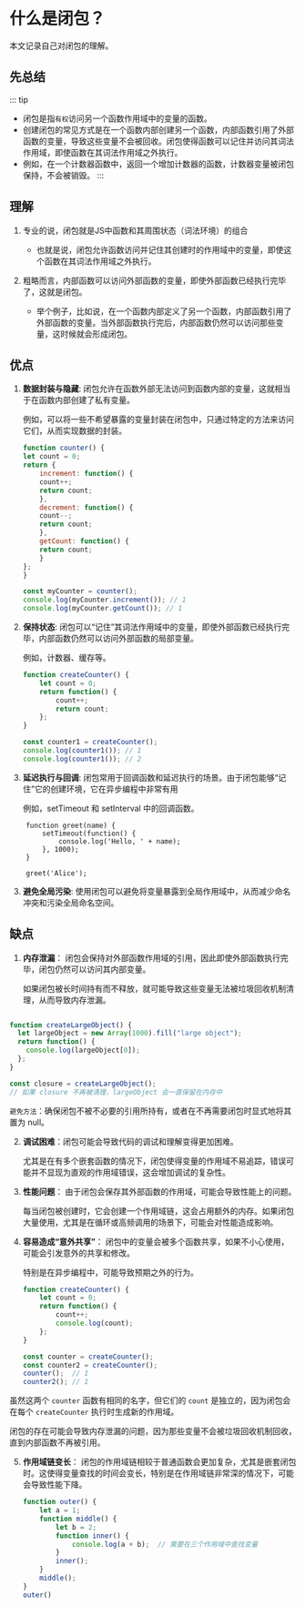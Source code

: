# 什么是闭包？

本文记录自己对闭包的理解。

## 先总结

::: tip

- 闭包是指` 有权 `访问另一个函数作用域中的变量的函数。
- 创建闭包的常见方式是在一个函数内部创建另一个函数，内部函数引用了外部函数的变量，导致这些变量不会被回收。闭包使得函数可以记住并访问其词法作用域，即使函数在其词法作用域之外执行。
- 例如，在一个计数器函数中，返回一个增加计数器的函数，计数器变量被闭包保持，不会被销毁。
:::

## 理解

1. 专业的说，闭包就是JS中函数和其周围状态（词法环境）的组合

    - 也就是说，闭包允许函数访问并记住其创建时的作用域中的变量，即使这个函数在其词法作用域之外执行。

2. 粗略而言，内部函数可以访问外部函数的变量，即使外部函数已经执行完毕了，这就是闭包。

    - 举个例子，比如说，在一个函数内部定义了另一个函数，内部函数引用了外部函数的变量。当外部函数执行完后，内部函数仍然可以访问那些变量，这时候就会形成闭包。

## 优点

1. **数据封装与隐藏**: 闭包允许在函数外部无法访问到函数内部的变量，这就相当于在函数内部创建了私有变量。

    例如，可以将一些不希望暴露的变量封装在闭包中，只通过特定的方法来访问它们，从而实现数据的封装。

    ```js
    function counter() {
    let count = 0;
    return {
        increment: function() {
        count++;
        return count;
        },
        decrement: function() {
        count--;
        return count;
        },
        getCount: function() {
        return count;
        }
    };
    }

    const myCounter = counter();
    console.log(myCounter.increment()); // 1
    console.log(myCounter.getCount()); // 1
    ```

2. **保持状态**: 闭包可以“记住”其词法作用域中的变量，即使外部函数已经执行完毕，内部函数仍然可以访问外部函数的局部变量。

    例如，计数器、缓存等。

    ```js
    function createCounter() {
        let count = 0;
        return function() {
            count++;
            return count;
        };
    }

    const counter1 = createCounter();
    console.log(counter1()); // 1
    console.log(counter1()); // 2
    ```

3. **延迟执行与回调**: 闭包常用于回调函数和延迟执行的场景。由于闭包能够“记住”它的创建环境，它在异步编程中非常有用

    例如，setTimeout 和 setInterval 中的回调函数。

```JS
    function greet(name) {
        setTimeout(function() {
            console.log('Hello, ' + name);
        }, 1000);
    }

    greet('Alice');
```

3. **避免全局污染**: 使用闭包可以避免将变量暴露到全局作用域中，从而减少命名冲突和污染全局命名空间。

## 缺点

1. **内存泄漏**： 闭包会保持对外部函数作用域的引用，因此即使外部函数执行完毕，闭包仍然可以访问其内部变量。

    如果闭包被长时间持有而不释放，就可能导致这些变量无法被垃圾回收机制清理，从而导致内存泄漏。

```js

function createLargeObject() {
  let largeObject = new Array(1000).fill("large object");
  return function() {
    console.log(largeObject[0]);
  };
}

const closure = createLargeObject();
// 如果 closure 不再被清理，largeObject 会一直保留在内存中
```

`避免方法`：确保闭包不被不必要的引用所持有，或者在不再需要闭包时显式地将其置为 null。

2. **调试困难**：闭包可能会导致代码的调试和理解变得更加困难。

    尤其是在有多个嵌套函数的情况下，闭包使得变量的作用域不易追踪，错误可能并不显现为直观的作用域错误，这会增加调试的复杂性。

3. **性能问题**： 由于闭包会保存其外部函数的作用域，可能会导致性能上的问题。

    每当闭包被创建时，它会创建一个作用域链，这会占用额外的内存。如果闭包大量使用，尤其是在循环或高频调用的场景下，可能会对性能造成影响。

4. **容易造成“意外共享”**： 闭包中的变量会被多个函数共享，如果不小心使用，可能会引发意外的共享和修改。

    特别是在异步编程中，可能导致预期之外的行为。

    ```js
    function createCounter() {
        let count = 0;
        return function() {
            count++;
            console.log(count);
        };
    }

    const counter = createCounter();
    const counter2 = createCounter();
    counter();  // 1
    counter2(); // 1
    ```

虽然这两个 `counter` 函数有相同的名字，但它们的 `count` 是独立的，因为闭包会在每个 `createCounter` 执行时生成新的作用域。

闭包的存在可能会导致内存泄漏的问题，因为那些变量不会被垃圾回收机制回收，直到内部函数不再被引用。

5. **作用域链变长**： 闭包的作用域链相较于普通函数会更加复杂，尤其是嵌套闭包时。这使得变量查找的时间会变长，特别是在作用域链非常深的情况下，可能会导致性能下降。

    ```js
    function outer() {
        let a = 1;
        function middle() {
            let b = 2;
            function inner() {
                console.log(a + b);  // 需要在三个作用域中查找变量
            }
            inner();
        }
        middle();
    }
    outer()
    ```
